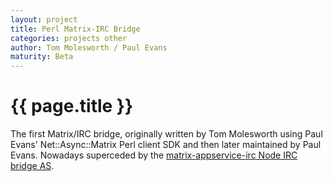 ```yaml
---
layout: project
title: Perl Matrix-IRC Bridge 
categories: projects other
author: Tom Molesworth / Paul Evans
maturity: Beta
---
```


# {{ page.title }}
The first Matrix/IRC bridge, originally written by Tom Molesworth using Paul Evans' Net::Async::Matrix Perl client SDK and then later maintained by Paul Evans. Nowadays superceded by the [matrix-appservice-irc Node IRC bridge AS](../as/irc-bridge.html).
